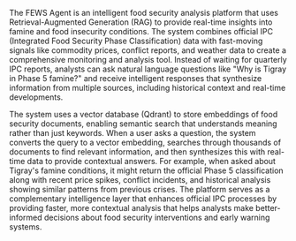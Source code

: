 The FEWS Agent is an intelligent food security analysis platform that uses Retrieval-Augmented Generation (RAG) to provide real-time insights into famine and food insecurity conditions. The system combines official IPC (Integrated Food Security Phase Classification) data with fast-moving signals like commodity prices, conflict reports, and weather data to create a comprehensive monitoring and analysis tool. Instead of waiting for quarterly IPC reports, analysts can ask natural language questions like "Why is Tigray in Phase 5 famine?" and receive intelligent responses that synthesize information from multiple sources, including historical context and real-time developments.

The system uses a vector database (Qdrant) to store embeddings of food security documents, enabling semantic search that understands meaning rather than just keywords. When a user asks a question, the system converts the query to a vector embedding, searches through thousands of documents to find relevant information, and then synthesizes this with real-time data to provide contextual answers. For example, when asked about Tigray's famine conditions, it might return the official Phase 5 classification along with recent price spikes, conflict incidents, and historical analysis showing similar patterns from previous crises. The platform serves as a complementary intelligence layer that enhances official IPC processes by providing faster, more contextual analysis that helps analysts make better-informed decisions about food security interventions and early warning systems.
